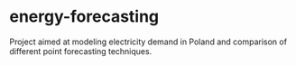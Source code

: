 # energy-forecasting
Project aimed at modeling electricity demand in Poland and comparison of different point forecasting techniques.
